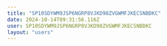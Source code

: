 ```yaml
---
title: "SP10SDYWM9JSP6NGRP8VJKD98ZVGWMFJKECSNBDKC"
date: 2024-10-14T09:31:56.116Z
user: SP10SDYWM9JSP6NGRP8VJKD98ZVGWMFJKECSNBDKC
layout: "users"
---
```

    